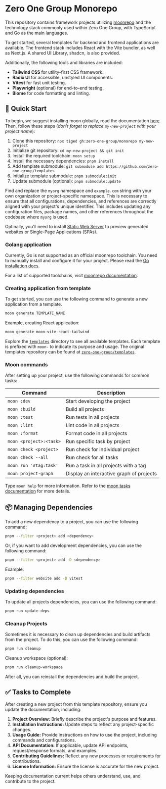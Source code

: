 # Zero One Group Monorepo

This repository contains framework projects utilizing [moonrepo][moonrepo] and the technology
stack commonly used within Zero One Group, with TypeScript and Go as the main languages.

To get started, several templates for backend and frontend applications are available.
The frontend stack includes React with the Vite bundler, as well as Next.js. A shared
UI Library, shadcn, is also provided.

Additionally, the following tools and libraries are included:

- **Tailwind CSS** for utility-first CSS framework.
- **Radix UI** for accessible, unstyled UI components.
- **Vitest** for fast unit testing.
- **Playwright** (optional) for end-to-end testing.
- **Biome** for code formatting and linting.

## 🏁 Quick Start

To begin, we suggest installing moon globally, read the documentation [here](https://moonrepo.dev/docs/install).
Then, follow these steps (_don't forget to replace `my-new-project` with your project name_):

1. Clone this repository: `npx tiged gh:zero-one-group/monorepo my-new-project`
2. Initialize git repository: `cd my-new-project && git init`
3. Install the required toolchain: `moon setup`
4. Install the necessary dependencies: `pnpm install`
5. Add template submodule: `git submodule add https://github.com/zero-one-group/templates`
6. Initialize template submodule: `pnpm submodule:init`
7. Update submodule (optional): `pnpm submodule:update`

Find and replace the `myorg` namespace and `example.com` string with your own organization
or project-specific namespace. This is necessary to ensure that all configurations,
dependencies, and references are correctly aligned with your project's unique identifier.
This includes updating any configuration files, package names, and other references
throughout the codebase where `myorg` is used.

Optinally, you'll need to install [Static Web Server][static-web-server] to preview
generated websites or Single-Page Applications (SPAs).

### Golang application

Currently, Go is not supported as an official moonrepo toolchain. You need to manually
install and configure it for your project. Please read the [Go installation docs][go-docs].

For a list of supported toolchains, visit [moonrepo documentation][moon-toolchain].

### Creating application from template

To get started, you can use the following command to generate a new application from a template.

```sh
moon generate TEMPLATE_NAME
```

Example, creating React application:

```sh
moon generate moon-vite-react-tailwind
```

Explore the [`templates`](./templates/) directory to see all available templates.
Each template is prefixed with `moon-` to indicate its purpose and usage. The original
templates repository can be found at [`zero-one-group/templates`][zog-templates].

### Moon commands

After setting up your project, use the following commands for common tasks:

| Command                 | Description                              |
|-------------------------|------------------------------------------|
| `moon :dev`             | Start developing the project             |
| `moon :build`           | Build all projects                       |
| `moon :test`            | Run tests in all projects                |
| `moon :lint`            | Lint code in all projects                |
| `moon :format`          | Format code in all projects              |
| `moon <project>:<task>` | Run specific task by project             |
| `moon check <project>`  | Run check for individual project         |
| `moon check --all`      | Run check for all tasks                  |
| `moon run '#tag:task'`  | Run a task in all projects with a tag    |
| `moon project-graph`    | Display an interactive graph of projects |

Type `moon help` for more information. Refer to the [moon tasks documentation](https://moonrepo.dev/docs/run-task) for more details.

## 📦 Managing Dependencies

To add a new dependency to a project, you can use the following command:

```sh
pnpm --filter <project> add <dependency>
```

Or, if you want to add development dependencies, you can use the following command:

```sh
pnpm --filter <project> add -D <dependency>
```

Example:

```sh
pnpm --filter website add -D vitest
```

### Updating dependencies

To update all projects dependencies, you can use the following command:

```sh
pnpm run update-deps
```

### Cleanup Projects

Sometimes it is necessary to clean up dependencies and build artifacts from the project.
To do this, you can use the following command:

```sh
pnpm run cleanup
```

Cleanup workspace (optional):

```sh
pnpm run cleanup-workspace
```

After all, you can reinstall the dependencies and build the project.

## ✅ Tasks to Complete

After creating a new project from this template repository, ensure you update the documentation, including:

1. **Project Overview:** Briefly describe the project's purpose and features.
2. **Installation Instructions:** Update steps to reflect any project-specific changes.
3. **Usage Guide:** Provide instructions on how to use the project, including commands and configurations.
4. **API Documentation:** If applicable, update API endpoints, request/response formats, and examples.
5. **Contributing Guidelines:** Reflect any new processes or requirements for contributions.
6. **License Information:** Ensure the license is accurate for the new project.

Keeping documentation current helps others understand, use, and contribute to the project.

<!-- link reference definition -->
[moonrepo]: https://moonrepo.dev/
[zog-templates]: https://github.com/zero-one-group/templates
[moon-toolchain]: https://moonrepo.dev/docs/concepts/toolchain
[go-docs]: https://go.dev/doc/install
[static-web-server]: https://static-web-server.net/download-and-install/
